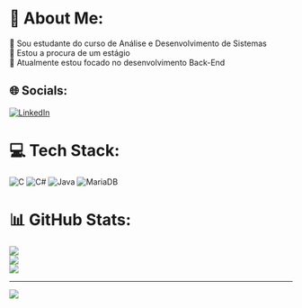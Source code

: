 # 💫 About Me:
🔭 Sou estudante do curso de Análise e Desenvolvimento de Sistemas <br>👯 Estou a procura de um estágio<br>🌱 Atualmente estou focado no desenvolvimento Back-End<br>


## 🌐 Socials:
[![LinkedIn](https://img.shields.io/badge/LinkedIn-%230077B5.svg?logo=linkedin&logoColor=white)](https://linkedin.com/in/https://www.linkedin.com/in/raphael-lupo-leal-137b41231?utm_source=share&utm_campaign=share_via&utm_content=profile&utm_medium=android_app) 

# 💻 Tech Stack:
![C](https://img.shields.io/badge/c-%2300599C.svg?style=flat-square&logo=c&logoColor=white) ![C#](https://img.shields.io/badge/c%23-%23239120.svg?style=flat-square&logo=csharp&logoColor=white) ![Java](https://img.shields.io/badge/java-%23ED8B00.svg?style=flat-square&logo=openjdk&logoColor=white) ![MariaDB](https://img.shields.io/badge/MariaDB-003545?style=flat-square&logo=mariadb&logoColor=white)
# 📊 GitHub Stats:
![](https://github-readme-stats.vercel.app/api?username=Raphael2700&theme=gotham&hide_border=false&include_all_commits=false&count_private=false)<br/>
![](https://github-readme-streak-stats.herokuapp.com/?user=Raphael2700&theme=gotham&hide_border=false)<br/>
![](https://github-readme-stats.vercel.app/api/top-langs/?username=Raphael2700&theme=gotham&hide_border=false&include_all_commits=false&count_private=false&layout=compact)

---
[![](https://visitcount.itsvg.in/api?id=Raphael2700&icon=0&color=0)](https://visitcount.itsvg.in)

<!-- Proudly created with GPRM ( https://gprm.itsvg.in ) -->